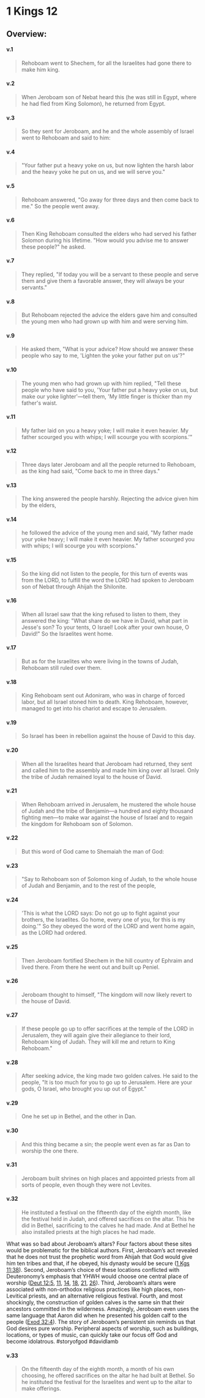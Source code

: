 # 1 Kings 12

## Overview:

#### v.1
>Rehoboam went to Shechem, for all the Israelites had gone there to make him king.

#### v.2
>When Jeroboam son of Nebat heard this (he was still in Egypt, where he had fled from King Solomon), he returned from Egypt.

#### v.3
>So they sent for Jeroboam, and he and the whole assembly of Israel went to Rehoboam and said to him:

#### v.4
>"Your father put a heavy yoke on us, but now lighten the harsh labor and the heavy yoke he put on us, and we will serve you."

#### v.5
>Rehoboam answered, "Go away for three days and then come back to me." So the people went away.

#### v.6
>Then King Rehoboam consulted the elders who had served his father Solomon during his lifetime. "How would you advise me to answer these people?" he asked.

#### v.7
>They replied, "If today you will be a servant to these people and serve them and give them a favorable answer, they will always be your servants."

#### v.8
>But Rehoboam rejected the advice the elders gave him and consulted the young men who had grown up with him and were serving him.

#### v.9
>He asked them, "What is your advice? How should we answer these people who say to me, 'Lighten the yoke your father put on us'?"

#### v.10
>The young men who had grown up with him replied, "Tell these people who have said to you, 'Your father put a heavy yoke on us, but make our yoke lighter'—tell them, 'My little finger is thicker than my father's waist.

#### v.11
>My father laid on you a heavy yoke; I will make it even heavier. My father scourged you with whips; I will scourge you with scorpions.'"

#### v.12
>Three days later Jeroboam and all the people returned to Rehoboam, as the king had said, "Come back to me in three days."

#### v.13
>The king answered the people harshly. Rejecting the advice given him by the elders,

#### v.14
>he followed the advice of the young men and said, "My father made your yoke heavy; I will make it even heavier. My father scourged you with whips; I will scourge you with scorpions."

#### v.15
>So the king did not listen to the people, for this turn of events was from the LORD, to fulfill the word the LORD had spoken to Jeroboam son of Nebat through Ahijah the Shilonite.

#### v.16
>When all Israel saw that the king refused to listen to them, they answered the king: "What share do we have in David, what part in Jesse's son? To your tents, O Israel! Look after your own house, O David!" So the Israelites went home.

#### v.17
>But as for the Israelites who were living in the towns of Judah, Rehoboam still ruled over them.

#### v.18
>King Rehoboam sent out Adoniram, who was in charge of forced labor, but all Israel stoned him to death. King Rehoboam, however, managed to get into his chariot and escape to Jerusalem.

#### v.19
>So Israel has been in rebellion against the house of David to this day.

#### v.20
>When all the Israelites heard that Jeroboam had returned, they sent and called him to the assembly and made him king over all Israel. Only the tribe of Judah remained loyal to the house of David.

#### v.21
>When Rehoboam arrived in Jerusalem, he mustered the whole house of Judah and the tribe of Benjamin—a hundred and eighty thousand fighting men—to make war against the house of Israel and to regain the kingdom for Rehoboam son of Solomon.

#### v.22
>But this word of God came to Shemaiah the man of God:

#### v.23
>"Say to Rehoboam son of Solomon king of Judah, to the whole house of Judah and Benjamin, and to the rest of the people,

#### v.24
>'This is what the LORD says: Do not go up to fight against your brothers, the Israelites. Go home, every one of you, for this is my doing.'" So they obeyed the word of the LORD and went home again, as the LORD had ordered.

#### v.25
>Then Jeroboam fortified Shechem in the hill country of Ephraim and lived there. From there he went out and built up Peniel.

#### v.26
>Jeroboam thought to himself, "The kingdom will now likely revert to the house of David.

#### v.27
>If these people go up to offer sacrifices at the temple of the LORD in Jerusalem, they will again give their allegiance to their lord, Rehoboam king of Judah. They will kill me and return to King Rehoboam."

#### v.28
>After seeking advice, the king made two golden calves. He said to the people, "It is too much for you to go up to Jerusalem. Here are your gods, O Israel, who brought you up out of Egypt."

#### v.29
>One he set up in Bethel, and the other in Dan.

#### v.30
>And this thing became a sin; the people went even as far as Dan to worship the one there.

#### v.31
>Jeroboam built shrines on high places and appointed priests from all sorts of people, even though they were not Levites.

#### v.32
>He instituted a festival on the fifteenth day of the eighth month, like the festival held in Judah, and offered sacrifices on the altar. This he did in Bethel, sacrificing to the calves he had made. And at Bethel he also installed priests at the high places he had made.

What was so bad about Jeroboam’s altars? Four factors about these sites would be problematic for the biblical authors. First, Jeroboam’s act revealed that he does not trust the prophetic word from Ahijah that God would give him ten tribes and that, if he obeyed, his dynasty would be secure ([1 Kgs 11:38](1Kings11#v.38)). Second, Jeroboam’s choice of these locations conflicted with Deuteronomy’s emphasis that YHWH would choose one central place of worship ([Deut 12:5](Deut12#v.5), [11](Deut12#v.11), [14](Deut12#v.14), [18](Deut12#v.18), [21](Deut12#v.21), [26](Deut12#v.26)). Third, Jeroboam’s altars were associated with non-orthodox religious practices like high places, non-Levitical priests, and an alternative religious festival. Fourth, and most shockingly, the construction of golden calves is the same sin that their ancestors committed in the wilderness. Amazingly, Jeroboam even uses the same language that Aaron did when he presented his golden calf to the people ([Exod 32:4](Exodus32#v.4)). The story of Jeroboam’s persistent sin reminds us that God desires pure worship. Peripheral aspects of worship, such as buildings, locations, or types of music, can quickly take our focus off God and become idolatrous.
#storyofgod #davidlamb

#### v.33
>On the fifteenth day of the eighth month, a month of his own choosing, he offered sacrifices on the altar he had built at Bethel. So he instituted the festival for the Israelites and went up to the altar to make offerings.




